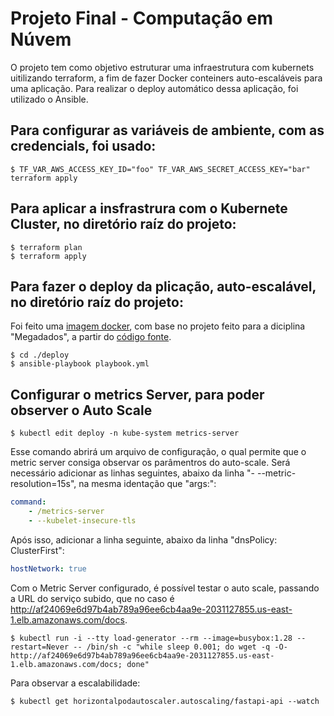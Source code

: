 # Projeto Final - Computação em Núvem

O projeto tem como objetivo estruturar uma infraestrutura com kubernets uitilizando terraform, a fim de fazer Docker conteiners auto-escaláveis para uma aplicação. Para realizar o deploy automático dessa aplicação, foi utilizado o Ansible.

## Para configurar as variáveis de ambiente, com as credencials, foi usado:
```console
$ TF_VAR_AWS_ACCESS_KEY_ID="foo" TF_VAR_AWS_SECRET_ACCESS_KEY="bar" terraform apply
```

## Para aplicar a insfrastrura com o Kubernete Cluster, no diretório raíz do projeto:
```console
$ terraform plan
$ terraform apply
```

## Para fazer o deploy da plicação, auto-escalável, no diretório raíz do projeto:

Foi feito uma [imagem docker](https://hub.docker.com/repository/docker/leonardodma/fastapi-image), com base no projeto feito para a diciplina "Megadados", a partir do [código fonte](https://github.com/leonardodma/ProjetoSQL-Fase2/tree/cloud).

```console
$ cd ./deploy
$ ansible-playbook playbook.yml
```

## Configurar o metrics Server, para poder observer o Auto Scale
```console
$ kubectl edit deploy -n kube-system metrics-server
```

Esse comando abrirá um arquivo de configuração, o qual permite que o metric server consiga observar os parâmentros do auto-scale. Será necessário adicionar as linhas seguintes, abaixo da linha "- --metric-resolution=15s", na mesma identação que "args:":

```yml
command:
    - /metrics-server
    - --kubelet-insecure-tls
```

Após isso, adicionar a linha seguinte, abaixo da linha "dnsPolicy: ClusterFirst":

```yml
hostNetwork: true
```

Com o Metric Server configurado, é possível testar o auto scale, passando a URL do serviço subido, que no caso é http://af24069e6d97b4ab789a96ee6cb4aa9e-2031127855.us-east-1.elb.amazonaws.com/docs.

```console
$ kubectl run -i --tty load-generator --rm --image=busybox:1.28 --restart=Never -- /bin/sh -c "while sleep 0.001; do wget -q -O- http://af24069e6d97b4ab789a96ee6cb4aa9e-2031127855.us-east-1.elb.amazonaws.com/docs; done"
```

Para observar a escalabilidade:
```console
$ kubectl get horizontalpodautoscaler.autoscaling/fastapi-api --watch
```
